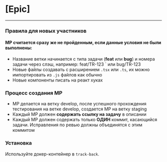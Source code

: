 # [Epic]

---

### Правила для новых участников
#### МР считается сразу же не пройденным, если данные условия не были выполнены:

- Название ветки начинается с типа задачи (**feat** или **bug**) и номера задачи через слэш, например: feat/TR-123 ` или bug/TR-123
- Новые файлы создавать с расширением `.tsx` или `.ts`, их можно импортировать из `.js` файлов как обычно
- Новые компоненты писать на реакт хуках

### Процесс создания МР

- МР делается на ветку develop, после успешного прохождения тестирования на ветке develop, создается МР на ветку staging
- Каждый МР должен **содержать ссылку на задачу** в описании
- Каждый МР должен содержать только **ОДИН** коммит, касающийся задачи. Исправления по ревью должны объединятся с этим коммитом

### Установка

Используйте докер-контейнер в `track-back`.
